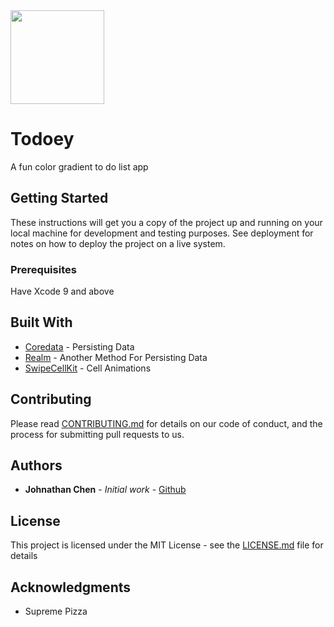 <img src="https://images.techhive.com/images/article/2013/09/clear-for-ios-7-icon-580-100054611-large.jpg" height="150" width="auto">

# Todoey

A fun color gradient to do list app

## Getting Started

These instructions will get you a copy of the project up and running on your local machine for development and testing purposes. See deployment for notes on how to deploy the project on a live system.

### Prerequisites

Have Xcode 9 and above

## Built With

* [Coredata]() - Persisting Data
* [Realm]() - Another Method For Persisting Data
* [SwipeCellKit](https://cocoapods.org/pods/SwipeCellKit) - Cell Animations

## Contributing

Please read [CONTRIBUTING.md]() for details on our code of conduct, and the process for submitting pull requests to us.

## Authors

* **Johnathan Chen** - *Initial work* - [Github](https://github.com/johnathanachen)

## License

This project is licensed under the MIT License - see the [LICENSE.md](LICENSE.md) file for details

## Acknowledgments

* Supreme Pizza
